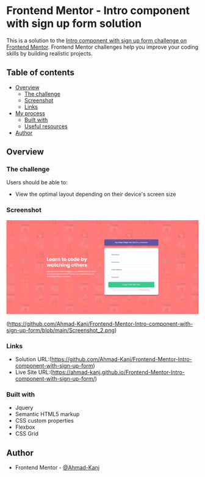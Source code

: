 # Frontend Mentor - Intro component with sign up form solution

This is a solution to the [Intro component with sign up form challenge on Frontend Mentor](https://www.frontendmentor.io/challenges/intro-component-with-signup-form-5cf91bd49edda32581d28fd1). Frontend Mentor challenges help you improve your coding skills by building realistic projects.

## Table of contents

- [Overview](#overview)
  - [The challenge](#the-challenge)
  - [Screenshot](#screenshot)
  - [Links](#links)
- [My process](#my-process)
  - [Built with](#built-with)
  - [Useful resources](#useful-resources)
- [Author](#author)

## Overview

### The challenge

Users should be able to:

- View the optimal layout depending on their device's screen size

### Screenshot

![](https://github.com/Ahmad-Kanj/Frontend-Mentor-Intro-component-with-sign-up-form/blob/main/Screenshot_1.png)

(https://github.com/Ahmad-Kanj/Frontend-Mentor-Intro-component-with-sign-up-form/blob/main/Screenshot_2.png)

### Links

- Solution URL:(https://github.com/Ahmad-Kanj/Frontend-Mentor-Intro-component-with-sign-up-form)
- Live Site URL:(https://ahmad-kanj.github.io/Frontend-Mentor-Intro-component-with-sign-up-form/)

### Built with

- Jquery
- Semantic HTML5 markup
- CSS custom properties
- Flexbox
- CSS Grid

## Author

- Frontend Mentor - [@Ahmad-Kanj](https://www.frontendmentor.io/profile/Ahmad-Kanj)
